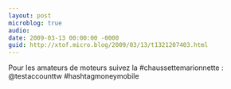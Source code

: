 ```yaml
---
layout: post
microblog: true
audio: 
date: 2009-03-13 00:00:00 -0000
guid: http://xtof.micro.blog/2009/03/13/t1321207403.html
---
```

Pour les amateurs de moteurs suivez la #chaussettemarionnette :  @testaccounttw #hashtagmoneymobile
